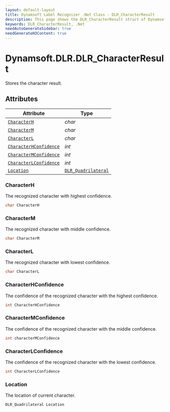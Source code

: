 ```yaml
---
layout: default-layout
title: Dynamsoft Label Recognizer .Net Class - DLR_CharacterResult
description: This page shows the DLR_CharacterResult struct of Dynamsoft Label Recognizer for .Net Language.
keywords: DLR_CharacterResult, .Net
needAutoGenerateSidebar: true
needGenerateH3Content: true
---
```



# Dynamsoft.DLR.DLR_CharacterResult
Stores the character result.
  

## Attributes
  
| Attribute | Type |
|---------- | ---- |
| [`CharacterH`](#characterh) | *char* |
| [`CharacterM`](#characterm) | *char* |
| [`CharacterL`](#characterl) | *char* |
| [`CharacterHConfidence`](#characterhconfidence) | *int* |
| [`CharacterMConfidence`](#charactermconfidence) | *int* |
| [`CharacterLConfidence`](#characterlconfidence) | *int* |
| [`Location`](#location) | [`DLR_Quadrilateral`](dlr-quadrilateral.md) |


### CharacterH
The recognized character with highest confidence.
```csharp
char CharacterH
```

### CharacterM
The recognized character with middle confidence.
```csharp
char CharacterM
```

### CharacterL
The recognized character with lowest confidence.
```csharp
char CharacterL
```

### CharacterHConfidence
The confidence of the recognized character with the highest confidence.
```csharp
int CharacterHConfidence
```

### CharacterMConfidence
The confidence of the recognized character with the middle confidence.
```csharp
int characterMConfidence
```

### CharacterLConfidence
The confidence of the recognized character with the lowest confidence.
```csharp
int CharacterLConfidence
```

### Location
The location of current character.
```csharp
DLR_Quadrilateral Location
```
